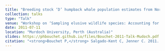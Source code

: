 ```yaml
---
title: "Breeding stock ‘D’ humpback whale population estimates from North West Cape, Western Australia"
collection: talks
type: "Talk"
venue: "Workshop on ‘Sampling elusive wildlife species: Accounting for detection probability’"
date: 2011-07-11
location: "Murdoch University, Perth (Australia)"
slides: https://phbouchet.github.io/files/Bouchet-2011-Talk-Mudoch.pdf
citation: "<strong>Bouchet P,</strong> Salgado-Kent C, Jenner C. 2011. Breeding stock ‘D’ humpback whale population estimates from North West Cape, Western Australia. Talk at the workshop on ‘Sampling elusive wildlife species: Accounting for detection probability’, Murdoch University, Perth (Australia)."
---
```

